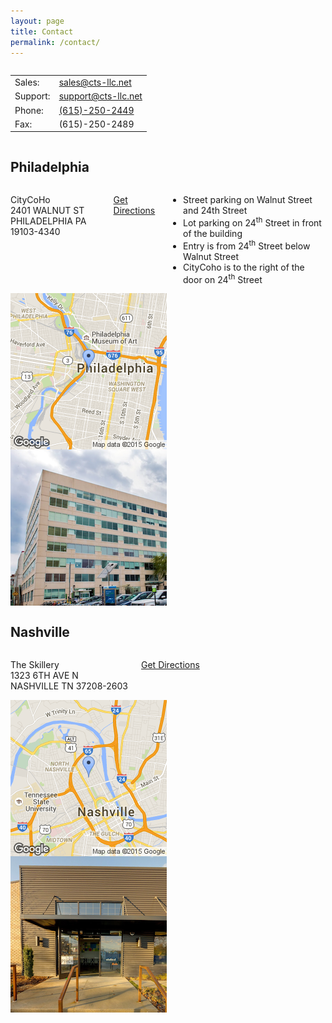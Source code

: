 ```yaml
---
layout: page
title: Contact
permalink: /contact/
---
```


<div class="row">
  <div class="twelve columns">
    <table class="u-full-width">
      <tr>
        <td>Sales:</td>
        <td><a href="mailto:sales@cts-llc.net">sales@cts-llc.net</a></td>
      </tr>
      <tr>
        <td>Support:</td>
        <td><a href="mailto:support@cts-llc.net">support@cts-llc.net</a></td>
      </tr>
      <tr>
        <td>Phone:</td>
        <td><a href="tel:6152502449">(615)-250-2449</a></td>
      </tr>
      <tr><td>Fax:</td><td>(615)-250-2489</td></tr>
    </table>
  </div>
</div>

Philadelphia
------------

<div class="row">
  <div class="four columns">
    <p>CityCoHo<br>2401 WALNUT ST<br>PHILADELPHIA PA 19103-4340</p>
    <p><a href="https://maps.google.com?daddr=2401+WALNUT+ST+PHILADELPHIA+PA+19103" target="_blank">Get Directions</a></p>
    <ul class="smaller-font">
      <li>Street parking on Walnut Street and 24th Street</li>
      <li>Lot parking on 24<sup>th</sup> Street in front of the building</li>
      <li>Entry is from 24<sup>th</sup> Street below Walnut Street</li>
      <li>CityCoho is to the right of the door on 24<sup>th</sup> Street</li>
    </ul>
  </div>
  <div class="four columns"><img class="framed u-max-full-width" src="/images/philadelphia.png"></div>
  <div class="four columns"><img class="framed u-max-full-width" src="/images/citycoho.png"></div>
</div>

Nashville
---------

<div class="row">
  <div class="four columns">
    <p>The Skillery<br>1323 6TH AVE N<br>NASHVILLE TN 37208-2603</p>
    <p><a href="https://maps.google.com?daddr=1323+6TH+AVE+N+NASHVILLE+TN+37208" target="_blank">Get Directions</a></p>
  </div>
  <div class="four columns"><img class="framed u-max-full-width" src="/images/nashville.png"></div>
  <div class="four columns"><img class="framed u-max-full-width" src="/images/theskillery.png"></div>
</div>
